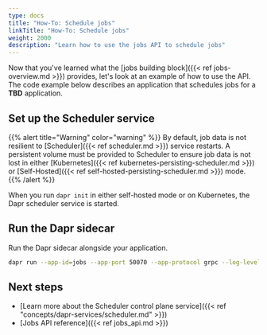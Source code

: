 ```yaml
---
type: docs
title: "How-To: Schedule jobs"
linkTitle: "How-To: Schedule jobs"
weight: 2000
description: "Learn how to use the jobs API to schedule jobs"
---
```


Now that you've learned what the [jobs building block]({{< ref jobs-overview.md >}}) provides, let's look at an example of how to use the API. The code example below describes an application that schedules jobs for a **TBD** application.

<!--
Include a diagram or image, if possible.
-->

## Set up the Scheduler service

{{% alert title="Warning" color="warning" %}}
By default, job data is not resilient to [Scheduler]({{< ref scheduler.md >}}) service restarts.
A persistent volume must be provided to Scheduler to ensure job data is not lost in either [Kubernetes]({{< ref kubernetes-persisting-scheduler.md >}}) or [Self-Hosted]({{< ref self-hosted-persisting-scheduler.md >}}) mode.
{{% /alert %}}

When you run `dapr init` in either self-hosted mode or on Kubernetes, the Dapr scheduler service is started.

## Run the Dapr sidecar

Run the Dapr sidecar alongside your application.

```bash
dapr run --app-id=jobs --app-port 50070 --app-protocol grpc --log-level debug -- go run main.go
```

## Next steps

- [Learn more about the Scheduler control plane service]({{< ref "concepts/dapr-services/scheduler.md" >}})
- [Jobs API reference]({{< ref jobs_api.md >}})

